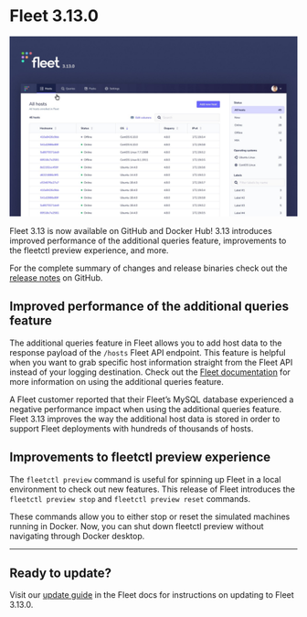 # Fleet 3.13.0

![Fleet 3.13.0](../website/assets/images/articles/fleet-3.13.0-cover-700x437@2x.jpg)

Fleet 3.13 is now available on GitHub and Docker Hub! 3.13 introduces improved performance of the additional queries feature, improvements to the fleetctl preview experience, and more.

For the complete summary of changes and release binaries check out the [release notes](https://github.com/fleetdm/fleet/releases/tag/3.13.0) on GitHub.

## Improved performance of the additional queries feature

The additional queries feature in Fleet allows you to add host data to the response payload of the `/hosts` Fleet API endpoint. This feature is helpful when you want to grab specific host information straight from the Fleet API instead of your logging destination. Check out the [Fleet documentation](https://github.com/fleetdm/fleet/blob/7fd439f812611229eb290baee7688638940d2762/docs/1-Using-Fleet/2-fleetctl-CLI.md#fleet-configuration-options) for more information on using the additional queries feature.

A Fleet customer reported that their Fleet’s MySQL database experienced a negative performance impact when using the additional queries feature. Fleet 3.13 improves the way the additional host data is stored in order to support Fleet deployments with hundreds of thousands of hosts.

## Improvements to fleetctl preview experience

The `fleetctl preview` command is useful for spinning up Fleet in a local environment to check out new features. This release of Fleet introduces the `fleetctl preview stop` and `fleetctl preview reset` commands.

These commands allow you to either stop or reset the simulated machines running in Docker. Now, you can shut down fleetctl preview without navigating through Docker desktop.

---

## Ready to update?

Visit our [update guide](https://fleetdm.com/docs/using-fleet/updating-fleet) in the Fleet docs for instructions on updating to Fleet 3.13.0.

<meta name="category" value="releases">
<meta name="authorFullName" value="Noah Talerman">
<meta name="authorGitHubUsername" value="noahtalerman">
<meta name="publishedOn" value="2021-06-04">
<meta name="articleTitle" value="Fleet 3.13.0">
<meta name="articleImageUrl" value="../website/assets/images/articles/fleet-3.13.0-1600x900@2x.jpg">